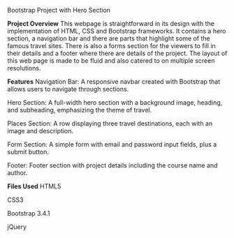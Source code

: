 Bootstrap Project with Hero Section

**Project Overview**
This webpage is straightforward in its design with the implementation of HTML, CSS and Bootstrap frameworks. It contains a hero section, a navigation bar and there are parts that highlight some of the famous travel sites. 
There is also a forms section for the viewers to fill in their details and a footer where there are details of the project. The layout of this web page is made to be fluid and also catered to on multiple screen resolutions.

**Features**
Navigation Bar: A responsive navbar created with Bootstrap that allows users to navigate through sections.

Hero Section: A full-width hero section with a background image, heading, and subheading, emphasizing the theme of travel.

Places Section: A row displaying three travel destinations, each with an image and description.

Form Section: A simple form with email and password input fields, plus a submit button.

Footer: Footer section with project details including the course name and author.

**Files Used**
HTML5

CSS3

Bootstrap 3.4.1

jQuery
